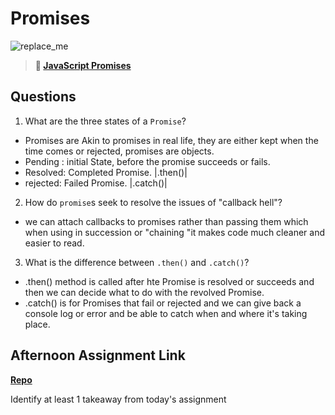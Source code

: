 # Promises

![replace_me](https://codeworks.blob.core.windows.net/public/assets/img/illustrations/placeholder.svg)

> **📖 [JavaScript Promises](https://codeworksacademy.com/fs-student-guide/resources/wk4/02-Promises)**

## Questions

1. What are the three states of a `Promise`?

- Promises are Akin to promises in real life, they are either kept when the time comes or rejected, promises are objects.
- Pending : initial State, before the promise succeeds or fails.
- Resolved: Completed Promise. |.then()|
- rejected: Failed Promise. |.catch()|

2. How do `promise`s seek to resolve the issues of "callback hell"?

- we can attach callbacks to promises rather than passing them which when using in succession or "chaining "it makes code much cleaner and easier to read.

3. What is the difference between `.then()` and `.catch()`?
 - .then() method is called after hte Promise is resolved or succeeds and then we can decide what to do with the revolved Promise. 
 - .catch() is for Promises that fail or rejected and we can give back a console log or error and be able to catch when and where it's taking place. 

## Afternoon Assignment Link

**[Repo](https://github.com/TungLe0319/<ASSIGNMENT_REPO>)**

Identify at least 1 takeaway from today's assignment
